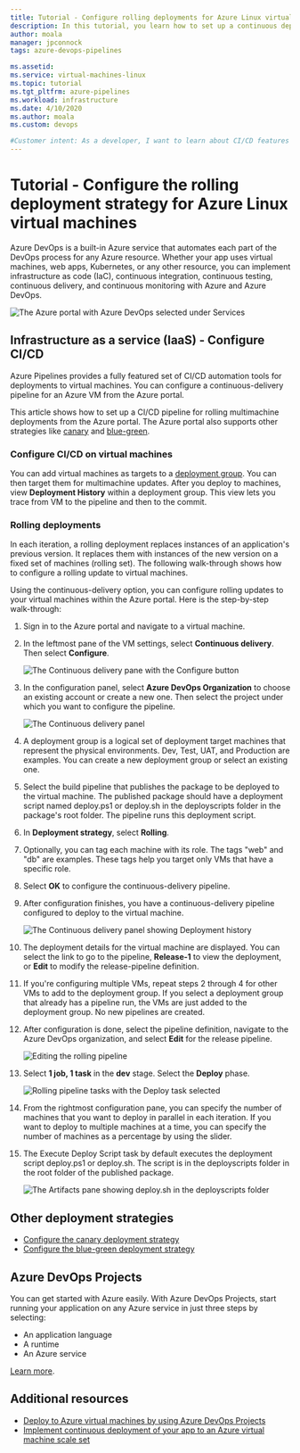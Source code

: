 ```yaml
---
title: Tutorial - Configure rolling deployments for Azure Linux virtual machines
description: In this tutorial, you learn how to set up a continuous deployment (CD) pipeline. This pipeline incrementally updates a group of Azure Linux virtual machines using the rolling deployment strategy.
author: moala
manager: jpconnock
tags: azure-devops-pipelines

ms.assetid: 
ms.service: virtual-machines-linux
ms.topic: tutorial
ms.tgt_pltfrm: azure-pipelines
ms.workload: infrastructure
ms.date: 4/10/2020
ms.author: moala
ms.custom: devops

#Customer intent: As a developer, I want to learn about CI/CD features in Azure so that I can use Azure DevOps services like Azure Pipelines to build and deploy my applications automatically.
---
```


# Tutorial - Configure the rolling deployment strategy for Azure Linux virtual machines

Azure DevOps is a built-in Azure service that automates each part of the DevOps process for any Azure resource. Whether your app uses virtual machines, web apps, Kubernetes, or any other resource, you can implement infrastructure as code (IaC), continuous integration, continuous testing, continuous delivery, and continuous monitoring with Azure and Azure DevOps.

![The Azure portal with Azure DevOps selected under Services](media/tutorial-devops-azure-pipelines-classic/azdevops-view.png)

## Infrastructure as a service (IaaS) - Configure CI/CD

Azure Pipelines provides a fully featured set of CI/CD automation tools for deployments to virtual machines. You can configure a continuous-delivery pipeline for an Azure VM from the Azure portal.

This article shows how to set up a CI/CD pipeline for rolling multimachine deployments from the Azure portal. The Azure portal also supports other strategies like [canary](https://aka.ms/AA7jdrz) and [blue-green](https://aka.ms/AA83fwu).

### Configure CI/CD on virtual machines

You can add virtual machines as targets to a [deployment group](/azure/devops/pipelines/release/deployment-groups). You can then target them for multimachine updates. After you deploy to machines, view **Deployment History** within a deployment group. This view lets you trace from VM to the pipeline and then to the commit.

### Rolling deployments

In each iteration, a rolling deployment replaces instances of an application's previous version. It replaces them with instances of the new version on a fixed set of machines (rolling set). The following walk-through shows how to configure a rolling update to virtual machines.

Using the continuous-delivery option, you can configure rolling updates to your virtual machines within the Azure portal. Here is the step-by-step walk-through:

1. Sign in to the Azure portal and navigate to a virtual machine.
1. In the leftmost pane of the VM settings, select **Continuous delivery**. Then select **Configure**.

   ![The Continuous delivery pane with the Configure button](media/tutorial-devops-azure-pipelines-classic/azure-devops-configure.png)

1. In the configuration panel, select **Azure DevOps Organization** to choose an existing account or create a new one. Then select the project under which you want to configure the pipeline.  

   ![The Continuous delivery panel](media/tutorial-devops-azure-pipelines-classic/azure-devops-rolling.png)

1. A deployment group is a logical set of deployment target machines that represent the physical environments. Dev, Test, UAT, and Production are examples. You can create a new deployment group or select an existing one.
1. Select the build pipeline that publishes the package to be deployed to the virtual machine. The published package should have a deployment script named deploy.ps1 or deploy.sh in the deployscripts folder in the package's root folder. The pipeline runs this deployment script.
1. In **Deployment strategy**, select **Rolling**.
1. Optionally, you can tag each machine with its role. The tags "web" and "db" are examples. These tags help you target only VMs that have a specific role.
1. Select **OK** to configure the continuous-delivery pipeline.
1. After configuration finishes, you have a continuous-delivery pipeline configured to deploy to the virtual machine.  

   ![The Continuous delivery panel showing Deployment history](media/tutorial-devops-azure-pipelines-classic/azure-devops-deployment-history.png)

1. The deployment details for the virtual machine are displayed. You can select the link to go to the pipeline, **Release-1** to view the deployment, or **Edit** to modify the release-pipeline definition.

1. If you're configuring multiple VMs, repeat steps 2 through 4 for other VMs to add to the deployment group. If you select a deployment group that already has a pipeline run, the VMs are just added to the deployment group. No new pipelines are created.
1. After configuration is done, select the pipeline definition, navigate to the Azure DevOps organization, and select **Edit** for the release pipeline.

   ![Editing the rolling pipeline](media/tutorial-devops-azure-pipelines-classic/azure-devops-rolling-pipeline.png)

1. Select **1 job, 1 task** in the **dev** stage. Select the **Deploy** phase.

   ![Rolling pipeline tasks with the Deploy task selected](media/tutorial-devops-azure-pipelines-classic/azure-devops-rolling-pipeline-tasks.png)

1. From the rightmost configuration pane, you can specify the number of machines that you want to deploy in parallel in each iteration. If you want to deploy to multiple machines at a time, you can specify the number of machines as a percentage by using the slider.  

1. The Execute Deploy Script task by default executes the deployment script deploy.ps1 or deploy.sh. The script is in the deployscripts folder in the root folder of the published package.

   ![The Artifacts pane showing deploy.sh in the deployscripts folder](media/tutorial-deployment-strategy/package.png)

## Other deployment strategies

- [Configure the canary deployment strategy](https://aka.ms/AA7jdrz)
- [Configure the blue-green deployment strategy](https://aka.ms/AA83fwu)

## Azure DevOps Projects

You can get started with Azure easily. With Azure DevOps Projects, start running your application on any Azure service in just three steps by selecting:

- An application language
- A runtime
- An Azure service
 
[Learn more](https://azure.microsoft.com/features/devops-projects/).
 
## Additional resources

- [Deploy to Azure virtual machines by using Azure DevOps Projects](../../devops-project/azure-devops-project-vms.md)
- [Implement continuous deployment of your app to an Azure virtual machine scale set](/azure/devops/pipelines/apps/cd/azure/deploy-azure-scaleset)
